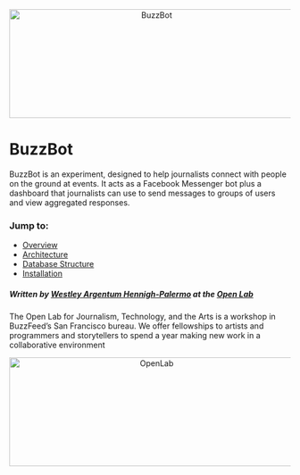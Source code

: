 <div align="center">
<img src="https://github.com/buzzfeed-openlab/buzzbot/blob/master/docs/buzzbot-cover.png?raw=true" alt="BuzzBot" width="512" height="195"></img>
</div>

# BuzzBot

BuzzBot is an experiment, designed to help journalists connect with people on the ground at events. It acts as a Facebook Messenger bot plus a dashboard that journalists can use to send messages to groups of users and view aggregated responses.

### Jump to:

- [Overview](./docs/overview.md)
- [Architecture](./docs/architecture.md)
- [Database Structure](./docs/database-structure.md)
- [Installation](./docs/installation.md)


##### Written by [Westley Argentum Hennigh-Palermo](mailto:WestleyArgentum@gmail.com) at the [Open Lab](https://BuzzFeed.com/OpenLab)

The Open Lab for Journalism, Technology, and the Arts is a workshop in BuzzFeed’s San Francisco bureau. We offer fellowships to artists and programmers and storytellers to spend a year making new work in a collaborative environment

<div align="center">
<img src="https://github.com/buzzfeed-openlab/buzzbot/blob/master/docs/open-lab-logo.png?raw=true" alt="OpenLab" width="512" height="195"></img>
</div>
